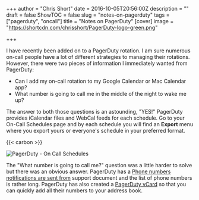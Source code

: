 +++
author = "Chris Short"
date = 2016-10-05T20:56:00Z
description = ""
draft = false
ShowTOC = false
slug = "notes-on-pagerduty"
tags = ["pagerduty", "oncall"]
title = "Notes on PagerDuty"
[cover]
image = "https://shortcdn.com/chrisshort/PagerDuty-logo-green.png"

+++

I have recently been added on to a PagerDuty rotation. I am sure numerous on-call people have a lot of different strategies to managing their rotations. However, there were two pieces of information I immediately wanted from PagerDuty:

* Can I add my on-call rotation to my Google Calendar or Mac Calendar app?
* What number is going to call me in the middle of the night to wake me up?


The answer to both those questions is an astounding, "YES!" PagerDuty provides iCalendar files and WebCal feeds for each schedule. Go to your On-Call Schedules page and by each schedule you will find an **Export** menu where you export yours or everyone's schedule in your preferred format.

{{< carbon >}}

![PagerDuty - On Call Schedules](https://shortcdn.com/chrisshort/On_Call_Schedules_-_PagerDuty.png#center)

The "What number is going to call me?" question was a little harder to solve but there was an obvious answer. PagerDuty has a [Phone numbers notifications are sent from](https://support.pagerduty.com/hc/en-us/articles/202828870-Phone-numbers-notifications-are-sent-from) support document and the list of phone numbers is rather long. PagerDuty has also created a [PagerDuty vCard](https://support.pagerduty.com/hc/en-us/article_attachments/205629327/PagerDuty_Outgoing_Numbers.vcf) so that you can quickly add all their numbers to your address book.
